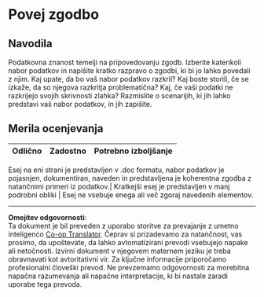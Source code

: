 <!--
CO_OP_TRANSLATOR_METADATA:
{
  "original_hash": "8980d7efd101c82d6d6ffc3458214120",
  "translation_date": "2025-08-30T18:37:56+00:00",
  "source_file": "4-Data-Science-Lifecycle/16-communication/assignment.md",
  "language_code": "sl"
}
-->
# Povej zgodbo

## Navodila

Podatkovna znanost temelji na pripovedovanju zgodb. Izberite katerikoli nabor podatkov in napišite kratko razpravo o zgodbi, ki bi jo lahko povedali z njim. Kaj upate, da bo vaš nabor podatkov razkril? Kaj boste storili, če se izkaže, da so njegova razkritja problematična? Kaj, če vaši podatki ne razkrijejo svojih skrivnosti zlahka? Razmislite o scenarijih, ki jih lahko predstavi vaš nabor podatkov, in jih zapišite.

## Merila ocenjevanja

Odlično | Zadostno | Potrebno izboljšanje
--- | --- | -- |

Esej na eni strani je predstavljen v .doc formatu, nabor podatkov je pojasnjen, dokumentiran, naveden in predstavljena je koherentna zgodba z natančnimi primeri iz podatkov.| Kratkejši esej je predstavljen v manj podrobni obliki | Esej ne vsebuje enega ali več zgoraj navedenih elementov.

---

**Omejitev odgovornosti**:  
Ta dokument je bil preveden z uporabo storitve za prevajanje z umetno inteligenco [Co-op Translator](https://github.com/Azure/co-op-translator). Čeprav si prizadevamo za natančnost, vas prosimo, da upoštevate, da lahko avtomatizirani prevodi vsebujejo napake ali netočnosti. Izvirni dokument v njegovem maternem jeziku je treba obravnavati kot avtoritativni vir. Za ključne informacije priporočamo profesionalni človeški prevod. Ne prevzemamo odgovornosti za morebitna napačna razumevanja ali napačne interpretacije, ki bi nastale zaradi uporabe tega prevoda.